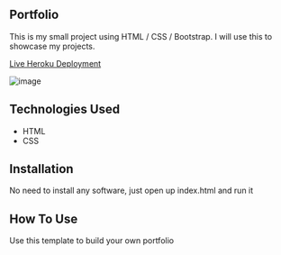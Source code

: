 ## Portfolio

This is my small project using HTML / CSS / Bootstrap. I will use this to showcase my projects.

[Live Heroku Deployment](https://portfolio-phillip.herokuapp.com/)


![image](https://user-images.githubusercontent.com/99948287/156217600-d02e6be7-f29e-41e5-94d1-2d681db6ed2c.png)

## Technologies Used
* HTML
* CSS

## Installation
No need to install any software, just open up index.html and run it

## How To Use
Use this template to build your own portfolio

